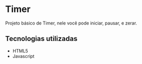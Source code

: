 # Timer

Projeto básico de Timer, nele você pode iniciar, pausar, e zerar.

## Tecnologias utilizadas

- HTML5
- Javascript
